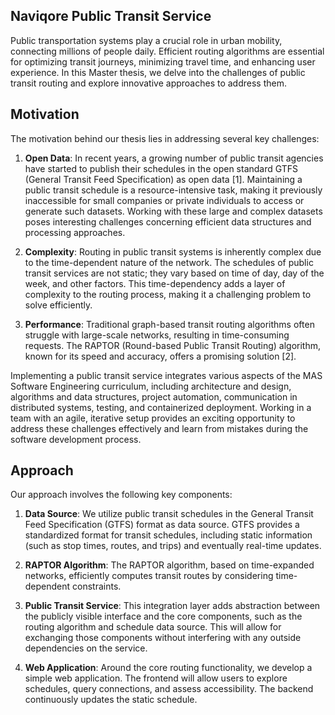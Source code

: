 ## Naviqore Public Transit Service

Public transportation systems play a crucial role in urban mobility, connecting millions of people daily. Efficient
routing algorithms are essential for optimizing transit journeys, minimizing travel time, and enhancing user experience.
In this Master thesis, we delve into the challenges of public transit routing and explore innovative approaches to
address them.

## Motivation

The motivation behind our thesis lies in addressing several key challenges:

1. **Open Data**: In recent years, a growing number of public transit agencies have started to publish their schedules
   in the open standard GTFS (General Transit Feed Specification) as open data [1]. Maintaining a public transit
   schedule is
   a resource-intensive task, making it previously inaccessible for small companies or private individuals to access or
   generate such datasets. Working with these large and complex datasets poses interesting challenges concerning
   efficient data structures and processing approaches.

2. **Complexity**: Routing in public transit systems is inherently complex due to the time-dependent nature of the
   network. The schedules of public transit services are not static; they vary based on time of day, day of the week,
   and other factors. This time-dependency adds a layer of complexity to the routing process, making it a challenging
   problem to solve efficiently.

3. **Performance**: Traditional graph-based transit routing algorithms often struggle with large-scale networks,
   resulting in time-consuming requests. The RAPTOR (Round-based Public Transit Routing) algorithm, known for its speed
   and accuracy, offers a promising solution [2].

Implementing a public transit service integrates various aspects of the MAS Software Engineering curriculum, including
architecture and design, algorithms and data structures, project automation, communication in distributed systems,
testing, and containerized deployment. Working in a team with an agile, iterative setup provides an exciting opportunity
to address these challenges effectively and learn from mistakes during the software development process.

## Approach

Our approach involves the following key components:

1. **Data Source**: We utilize public transit schedules in the General Transit Feed Specification (GTFS) format as data
   source. GTFS provides a standardized format for transit schedules, including static information (such as stop times,
   routes, and trips) and eventually real-time updates.

3. **RAPTOR Algorithm**: The RAPTOR algorithm, based on time-expanded networks, efficiently computes transit routes by
   considering time-dependent constraints.

4. **Public Transit Service**: This integration layer adds abstraction between the publicly visible interface and the
   core components, such as the routing algorithm and schedule data source. This will allow for exchanging those
   components without interfering with any outside dependencies on the service.

5. **Web Application**: Around the core routing functionality, we develop a simple web application. The frontend will
   allow users to explore schedules, query connections, and assess accessibility. The backend continuously updates the
   static schedule.
